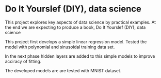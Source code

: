 # Do It Yourslef (DIY), data science
This project explores key aspects  of data science by  practical examples. At the end we are expecting to produce a book, Do It Yourslef (DIY), data science

This project first develops a simple linear regression model. Tested the model with polynomial and sinusoidal training data set. 

In the next phase hidden layers are added to this simple models to improve acciracy of fitting.

The developed models are are tested with MNIST dataset. 


